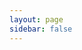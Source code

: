 ```yaml
---
layout: page
sidebar: false
---
```


<script setup>
import { deSidebar } from './sidebar';
</script>

<Home :sidebar="deSidebar" title="RustFS Dokumentationszentrum" />